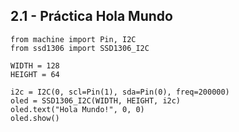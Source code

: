 ## 2.1 - Práctica Hola Mundo
    
```
from machine import Pin, I2C
from ssd1306 import SSD1306_I2C

WIDTH = 128
HEIGHT = 64

i2c = I2C(0, scl=Pin(1), sda=Pin(0), freq=200000)
oled = SSD1306_I2C(WIDTH, HEIGHT, i2c)
oled.text("Hola Mundo!", 0, 0)
oled.show()
```



